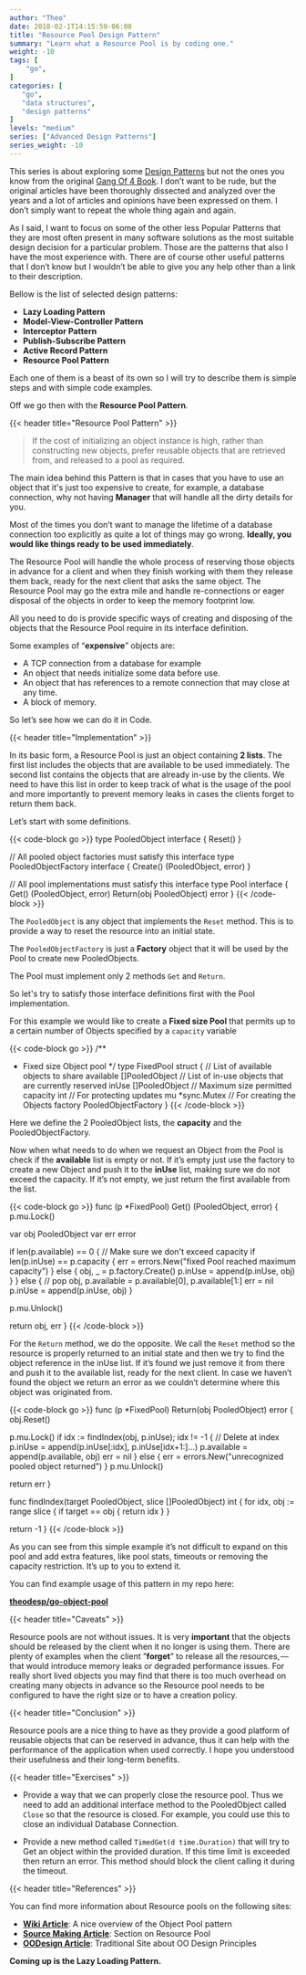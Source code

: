 ```yaml
---
author: "Theo"
date: 2018-02-1T14:15:59-06:00
title: "Resource Pool Design Pattern"
summary: "Learn what a Resource Pool is by coding one."
weight: -10
tags: [
    "go",
]
categories: [
   "go",
   "data structures",
   "design patterns"
]
levels: "medium"
series: ["Advanced Design Patterns"]
series_weight: -10
---
```


This series is about exploring some [Design Patterns](https://en.wikipedia.org/wiki/Software_design_pattern) but not 
the ones you know from the original [Gang Of 4 Book](https://en.wikipedia.org/wiki/Design_Patterns). 
I don’t want to be rude, but the original articles have been thoroughly dissected and analyzed over the years and a 
lot of articles and opinions have been expressed on them. I don’t simply want to repeat the whole thing again and again.

As I said, I want to focus on some of the other less Popular Patterns that they are most often present in many software 
solutions as the most suitable design decision for a particular problem. Those are the patterns that also I have 
the most experience with. There are of course other useful patterns that I don’t know but I wouldn’t be able to give 
you any help other than a link to their description.

Bellow is the list of selected design patterns:

* **Lazy Loading Pattern**
* **Model-View-Controller Pattern**
* **Interceptor Pattern**
* **Publish-Subscribe Pattern**
* **Active Record Pattern**
* **Resource Pool Pattern**

Each one of them is a beast of its own so I will try to describe them is simple steps and with simple code examples.

Off we go then with the **Resource Pool Pattern**.

{{< header title="Resource Pool Pattern" >}}

>If the cost of initializing an object instance is high, rather than constructing new objects, prefer reusable objects that are retrieved from, and released to a pool as required.

The main idea behind this Pattern is that in cases that you have to use an object that it's just too expensive to create, for example, a database connection, why not having **Manager** that will handle all the dirty details for you.

Most of the times you don’t want to manage the lifetime of a database connection too explicitly as quite a lot of things may go wrong. **Ideally, you would like things ready to be used immediately**.

The Resource Pool will handle the whole process of reserving those objects in advance for a client and when they finish working with them they release them back, ready for the next client that asks the same object. The Resource Pool may go the extra mile and handle re-connections or eager disposal of the objects in order to keep the memory footprint low.

All you need to do is provide specific ways of creating and disposing of the objects that the Resource Pool require in its interface definition.

Some examples of “**expensive**” objects are:

* A TCP connection from a database for example
* An object that needs initialize some data before use.
* An object that has references to a remote connection that may close at any time.
* A block of memory.

So let’s see how we can do it in Code.

{{< header title="Implementation" >}}

In its basic form, a Resource Pool is just an object containing **2 lists**. The first list includes the objects that are available to be used immediately. The second list contains the objects that are already in-use by the clients. We need to have this list in order to keep track of what is the usage of the pool and more importantly to prevent memory leaks in cases the clients forget to return them back.

Let’s start with some definitions.

{{< code-block go >}}
type PooledObject interface {
   Reset()
}

// All pooled object factories must satisfy this interface
type PooledObjectFactory interface {
   Create() (PooledObject, error)
}

// All pool implementations must satisfy this interface
type Pool interface {
   Get() (PooledObject, error)
   Return(obj PooledObject) error
}
{{< /code-block >}}

The `PooledObject` is any object that implements the `Reset` method. This is to provide a way to reset the resource into an initial state.

The `PooledObjectFactory` is just a **Factory** object that it will be used by the Pool to create new PooledObjects.

The Pool must implement only 2 methods `Get` and `Return`.

So let's try to satisfy those interface definitions first with the Pool implementation.

For this example we would like to create a **Fixed size Pool** that permits up to a certain number of Objects specified by a `capacity` variable

{{< code-block go >}}
/**
 * Fixed size Object pool
 */
type FixedPool struct {
   // List of available objects to share
   available []PooledObject
   // List of in-use objects that are currently reserved
   inUse []PooledObject
   // Maximum size permitted
   capacity int
   // For protecting updates
   mu *sync.Mutex
   // For creating the Objects
   factory PooledObjectFactory
}
{{< /code-block >}}

Here we define the 2 PooledObject lists, the **capacity** and the PooledObjectFactory.

Now when what needs to do when we request an Object from the Pool is check if the **available** list is empty or not. If it’s empty just use the factory to create a new Object and push it to the **inUse** list, making sure we do not exceed the capacity. If it’s not empty, we just return the first available from the list.

{{< code-block go >}}
func (p *FixedPool) Get() (PooledObject, error) {
   p.mu.Lock()

   var obj PooledObject
   var err error

   if len(p.available) == 0 {
      // Make sure we don't exceed capacity
      if len(p.inUse) == p.capacity {
         err = errors.New("fixed Pool reached maximum capacity")
      } else {
         obj, _ = p.factory.Create()
         p.inUse = append(p.inUse, obj)
      }
   } else {
      // pop
      obj, p.available = p.available[0], p.available[1:]
      err = nil
      p.inUse = append(p.inUse, obj)
   }

   p.mu.Unlock()

   return obj, err
}
{{< /code-block >}}

For the `Return` method, we do the opposite. We call the `Reset` method so the resource is properly returned to an initial state and then we try to find the object reference in the inUse list. If it’s found we just remove it from there and push it to the available list, ready for the next client. In case we haven’t found the object we return an error as we couldn’t determine where this object was originated from.

{{< code-block go >}}
func (p *FixedPool) Return(obj PooledObject) error {
   obj.Reset()

   p.mu.Lock()
   if idx := findIndex(obj, p.inUse); idx != -1 {
      // Delete at index
      p.inUse = append(p.inUse[:idx], p.inUse[idx+1:]...)
      p.available = append(p.available, obj)
      err = nil
   } else {
      err = errors.New("unrecognized pooled object returned")
   }
   p.mu.Unlock()

   return err
}

func findIndex(target PooledObject, slice []PooledObject) int {
   for idx, obj := range slice {
      if target == obj {
         return idx
      }
   }

   return -1
}
{{< /code-block >}}

As you can see from this simple example it’s not difficult to expand on this pool and add extra features, 
like pool stats, timeouts or removing the capacity restriction. It’s up to you to extend it.

You can find example usage of this pattern in my repo here:

[**theodesp/go-object-pool**](https://github.com/theodesp/go-object-pool)

	
{{< header title="Caveats" >}}

Resource pools are not without issues. It is very **important** that the objects should be released by the client when 
it no longer is using them. There are plenty of examples when the client ”**forget**” to release all the resources, — 
that would introduce memory leaks or degraded performance issues. For really short lived objects you may find that there 
is too much overhead on creating many objects in advance so the Resource pool needs to be configured to have the right 
size or to have a creation policy.

{{< header title="Conclusion" >}}

Resource pools are a nice thing to have as they provide a good platform of reusable objects that can be reserved in 
advance, thus it can help with the performance of the application when used correctly. 
I hope you understood their usefulness and their long-term benefits.

{{< header title="Exercises" >}}

* Provide a way that we can properly close the resource pool. Thus we need to add an additional interface method to the 
PooledObject called `Close` so that the resource is closed. For example, you could use this to close an individual Database Connection.

* Provide a new method called `TimedGet(d time.Duration)` that will try to Get an object within the provided duration.
If this time limit is exceeded then return an error. This method should block the client calling it during the timeout.

{{< header title="References" >}}

You can find more information about Resource pools on the following sites:

* [**Wiki Article**](https://en.wikipedia.org/wiki/Object_pool_pattern): A nice overview of the Object Pool pattern
* [**Source Making Article**](https://sourcemaking.com/design_patterns/object_pool): Section on Resource Pool
* [**OODesign Article**](http://www.oodesign.com/object-pool-pattern.html): Traditional Site about OO Design Principles

**Coming up is the Lazy Loading Pattern.**
